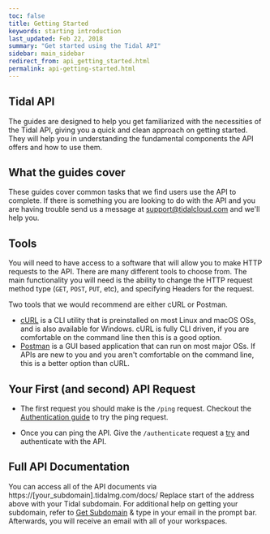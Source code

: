 ```yaml
---
toc: false
title: Getting Started
keywords: starting introduction
last_updated: Feb 22, 2018
summary: "Get started using the Tidal API"
sidebar: main_sidebar
redirect_from: api_getting_started.html
permalink: api-getting-started.html
---
```


## Tidal API

The guides are designed to help you get familiarized with the necessities of the Tidal API, giving you a quick and clean approach on getting started.
They will help you in understanding the fundamental components the API offers and how to use them.


## What the guides cover

These guides cover common tasks that we find users use the API to complete. If there is something you are looking to do with the API and you are having trouble send us a message at support@tidalcloud.com and we'll help you.

## Tools

You will need to have access to a software that will allow you to make HTTP requests to the API. There are many different tools to choose from. The main functionality you will need is the ability to change the HTTP request method type (`GET`, `POST`, `PUT`, etc), and specifying Headers for the request.

Two tools that we would recommend are either cURL or Postman.

- [cURL](https://curl.haxx.se/download.html) is a CLI utility that is preinstalled on most Linux and macOS OSs, and is also available for Windows. cURL is fully CLI driven, if you are comfortable on the command line then this is a good option.
- [Postman](https://www.getpostman.com/docs/v6/postman/launching_postman/installation_and_updates) is a GUI based application that can run on most major OSs. If APIs are new to you and you aren't comfortable on the command line, this is a better option than cURL.

## Your First (and second) API Request

- The first request you should make is the `/ping` request. Checkout the [Authentication guide](authenticate.html#ping) to try the ping request.

- Once you can ping the API. Give the `/authenticate` request a [try](authenticate.html#getaccess) and authenticate with the API.

## Full API Documentation

You can access all of the API documents via https://[your_subdomain].tidalmg.com/docs/
Replace start of the address above with your Tidal subdomain.
For additional help on getting your subdomain, refer to [Get Subdomain](https://get.tidal.cloud/workspaces) & type in your email in the prompt bar. Afterwards, you will receive an email with all of your workspaces.
